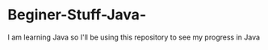 # Beginer-Stuff-Java-
I am learning Java so I'll be using this repository to see my progress in Java
